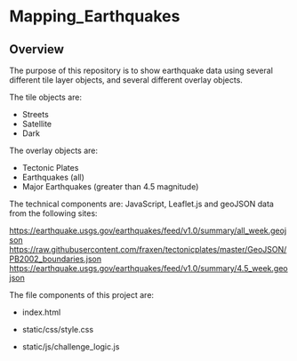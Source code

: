 # Mapping_Earthquakes

## Overview
The purpose of this repository is to show earthquake data using several different tile layer objects, and several different overlay objects. 

The tile objects are:

- Streets
- Satellite
- Dark

The overlay objects are:
- Tectonic Plates
- Earthquakes (all)
- Major Earthquakes (greater than 4.5 magnitude)

The technical components are: JavaScript, Leaflet.js and geoJSON data from the following sites:

https://earthquake.usgs.gov/earthquakes/feed/v1.0/summary/all_week.geojson
https://raw.githubusercontent.com/fraxen/tectonicplates/master/GeoJSON/PB2002_boundaries.json
https://earthquake.usgs.gov/earthquakes/feed/v1.0/summary/4.5_week.geojson

The file components of this project are:

- index.html

- static/css/style.css

- static/js/challenge_logic.js

  

